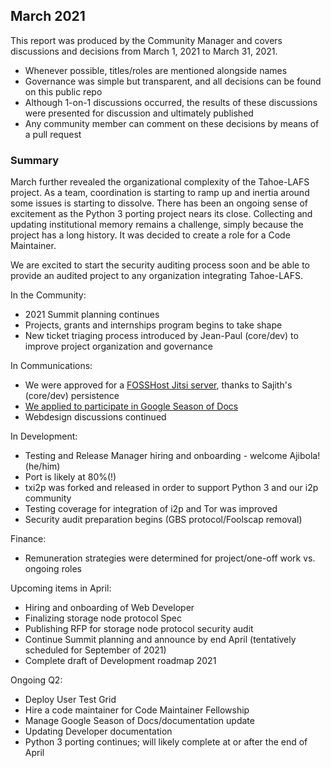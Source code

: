 ## March 2021

This report was produced by the Community Manager and covers discussions and decisions from March 1, 2021 to March 31, 2021.

+ Whenever possible, titles/roles are mentioned alongside names
+ Governance was simple but transparent, and all decisions can be found on this public repo
+ Although 1-on-1 discussions occurred, the results of these discussions were presented for discussion and ultimately published
+ Any community member can comment on these decisions by means of a pull request

### Summary

March further revealed the organizational complexity of the Tahoe-LAFS project.
As a team, coordination is starting to ramp up and inertia around some issues
is starting to dissolve. There has been an ongoing sense of excitement as the
Python 3 porting project nears its close. Collecting and updating institutional
memory remains a challenge, simply because the project has a long history. It was
decided to create a role for a Code Maintainer.

We are excited to start the security auditing process soon and be able to provide
an audited project to any organization integrating Tahoe-LAFS.

In the Community:
+ 2021 Summit planning continues
+ Projects, grants and internships program begins to take shape
+ New ticket triaging process introduced by Jean-Paul (core/dev) to improve
project organization and governance

In Communications:
+ We were approved for a [FOSSHost Jitsi server](https://tahoe-lafs.fossho.st/),
thanks to Sajith's (core/dev) persistence
+ [We applied to participate in Google Season of Docs](https://github.com/tahoe-lafs/community/blob/main/project-notes/season-of-docs-2021/project-proposal.md)
+ Webdesign discussions continued

In Development:
+ Testing and Release Manager hiring and onboarding - welcome Ajibola! (he/him)
+ Port is likely at 80%(!)
+ txi2p was forked and released in order to support Python 3 and our i2p community
+ Testing coverage for integration of i2p and Tor was improved
+ Security audit preparation begins (GBS protocol/Foolscap removal)

Finance:
+ Remuneration strategies were determined for project/one-off work vs. ongoing roles

Upcoming items in April:
+ Hiring and onboarding of Web Developer
+ Finalizing storage node protocol Spec
+ Publishing RFP for storage node protocol security audit
+ Continue Summit planning and announce by end April (tentatively scheduled for September of 2021)
+ Complete draft of Development roadmap 2021

Ongoing Q2:
+ Deploy User Test Grid
+ Hire a code maintainer for Code Maintainer Fellowship
+ Manage Google Season of Docs/documentation update
+ Updating Developer documentation
+ Python 3 porting continues; will likely complete at or after the end of April
